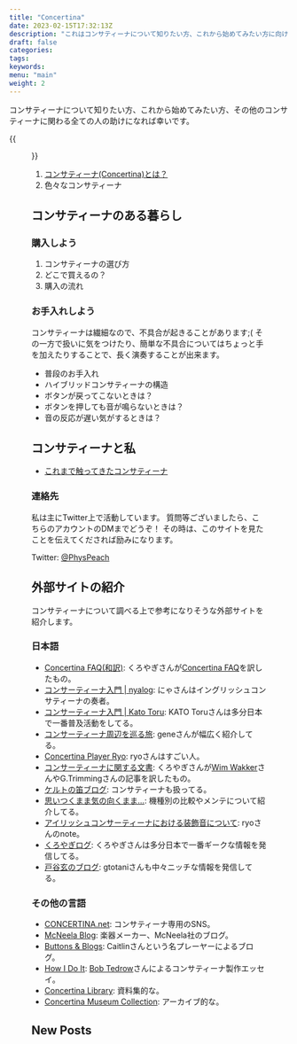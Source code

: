 ```yaml
---
title: "Concertina"
date: 2023-02-15T17:32:13Z
description: "これはコンサティーナについて知りたい方、これから始めてみたい方に向けて、まとめたページです。コンサティーナに関わる全ての人の助けになれば幸いです。"
draft: false
categories:
tags:
keywords:
menu: "main"
weight: 2
---
```


コンサティーナについて知りたい方、これから始めてみたい方、その他のコンサティーナに関わる全ての人の助けになれば幸いです。

{{<figure src="/images/APJ_concertina.jpg" class="center" alt="Concertinaの写真" width="400" >}}

1. [コンサティーナ(Concertina)とは？](about/01_introduction)
1. 色々なコンサティーナ

## コンサティーナのある暮らし
### 購入しよう
1. コンサティーナの選び方
1. どこで買えるの？
1. 購入の流れ

### お手入れしよう
コンサティーナは繊細なので、不具合が起きることがあります;(
その一方で扱いに気をつけたり、簡単な不具合についてはちょっと手を加えたりすることで、長く演奏することが出来ます。

- 普段のお手入れ
- ハイブリッドコンサティーナの構造
- ボタンが戻ってこないときは？
- ボタンを押しても音が鳴らないときは？
- 音の反応が遅い気がするときは？

## コンサティーナと私
- [これまで触ってきたコンサティーナ](me/touch_feeling)

### 連絡先
私は主にTwitter上で活動しています。
質問等ございましたら、こちらのアカウントのDMまでどうぞ！
その時は、このサイトを見たことを伝えてくだされば励みになります。

Twitter: [@PhysPeach](https://twitter.com/PhysPeach)

## 外部サイトの紹介
コンサティーナについて調べる上で参考になりそうな外部サイトを紹介します。

### 日本語
- [Concertina FAQ(和訳)](https://concertinafaqjp.appspot.com/): くろやぎさんが[Concertina FAQ](https://concertina.info)を訳したもの。
- [コンサーティーナ入門 \| nyalog](https://shiro-neko.net/blog/2021/03/08/introduction-to-concertina): にゃさんはイングリッシュコンサティーナの奏者。
- [コンサーティーナ入門 \| Kato Toru](https://www.isc.meiji.ac.jp/~katotoru/acco-concertina.html): KATO Toruさんは多分日本で一番普及活動をしてる。
- [コンサーティーナ周辺を巡る旅](https://concertina.pinefield.asia/): geneさんが幅広く紹介してる。
- [Concertina Player Ryo](https://ryo-concertina.com/): ryoさんはすごい人。
- [コンサーティーナに関する文書](http://concertinadocjp.appspot.com/): くろやぎさんが[Wim Wakker](http://www.concertinaconnection.com/concertina%20reeds.htm)さんやG.Trimmingさんの記事を訳したもの。
- [ケルトの笛ブログ](https://celtnofue.com/blog/archives/tag/concertina): コンサティーナも扱ってる。
- [思いつくまま気の向くまま...](http://irish.cocolog-nifty.com/blog/cat22410193/index.html): 機種別の比較やメンテについて紹介してる。
- [アイリッシュコンサーティーナにおける装飾音について](https://note.com/ryo_concertina/n/n8a0480033cf7): ryoさんのnote。
- [くろやぎログ](http://concertina.cocolog-nifty.com): くろやぎさんは多分日本で一番ギークな情報を発信してる。
- [戸谷玄のブログ](https://gtotani.cocolog-nifty.com/blog/): gtotaniさんも中々ニッチな情報を発信してる。

### その他の言語
- [CONCERTINA.net](https://concertina.net/forums): コンサティーナ専用のSNS。
- [McNeela Blog](https://blog.mcneelamusic.com/traditional-irish-musical-instruments/concertinas/): 楽器メーカー、McNeela社のブログ。
- [Buttons & Blogs](https://www.irishconcertinalessons.com/blogs): Caitlinさんという名プレーヤーによるブログ。
- [How I Do It](http://hmi.homewood.net/twitterzephyr/): [Bob Tedrow](https://video.aptv.org/video/bob-tedrow-hrr55j/)さんによるコンサティーナ製作エッセイ。
- [Concertina Library](http://www.concertina.com): 資料集的な。
- [Concertina Museum Collection](http://www.concertinamuseum.com/): アーカイブ的な。

## New Posts
